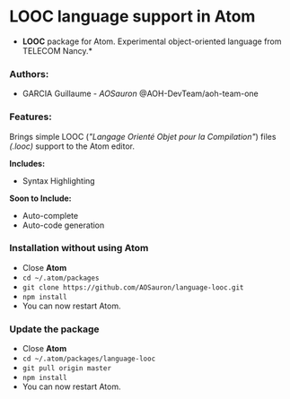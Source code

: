 # LOOC language support in Atom

* **LOOC** package for Atom. Experimental object-oriented language from TELECOM Nancy.*

### Authors:

  - GARCIA Guillaume - *AOSauron* @AOH-DevTeam/aoh-team-one

### Features:

Brings simple LOOC (*"Langage Orienté Objet pour la Compilation"*) files *(.looc)* support to the Atom editor.

**Includes:**

  - Syntax Highlighting

**Soon to Include:**

  - Auto-complete
  - Auto-code generation

### Installation without using Atom

  - Close **Atom**
  - `cd ~/.atom/packages`
  - `git clone https://github.com/AOSauron/language-looc.git`
  - `npm install`
  - You can now restart Atom.

### Update the package

  - Close **Atom**
  - `cd ~/.atom/packages/language-looc`
  - `git pull origin master`
  - `npm install`
  - You can now restart Atom.
